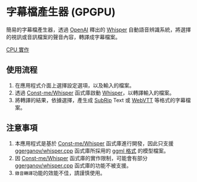 # 字幕檔產生器 (GPGPU)

簡易的字幕檔產生器，透過 [OpenAI](https://openai.com) 釋出的 [Whisper](https://openai.com/research/whisper) 自動語音辨識系統，將選擇的視訊或音訊檔案的聲音內容，轉譯成字幕檔案。

[CPU 實作](https://github.com/rubujo/SubtitleGenerator/tree/main)

## 使用流程

1. 在應用程式介面上選擇設定選項，以及輸入的檔案。
2. 透過 [Const-me/Whisper](https://github.com/Const-me/Whisper) 函式庫啟動 [Whisper](https://openai.com/research/whisper)，以轉譯輸入的檔案。
3. 將轉譯的結果，依據選擇，產生成 [SubRip](https://zh.wikipedia.org/zh-tw/SubRip) Text 或 [WebVTT](https://developer.mozilla.org/zh-TW/docs/Web/API/WebVTT_API) 等格式的字幕檔案。

## 注意事項

1. 本應用程式是基於 [Const-me/Whisper](https://github.com/Const-me/Whisper) 函式庫進行開發，因此只支援 [ggerganov/whisper.cpp](https://github.com/ggerganov/whisper.cpp) 函式庫所採用的 [ggml 格式](https://github.com/ggerganov/whisper.cpp/tree/master/models) 的模型檔案。
2. 因 [Const-me/Whisper](https://github.com/Const-me/Whisper) 函式庫的實作限制，可能會有部分 [ggerganov/whisper.cpp](https://github.com/ggerganov/whisper.cpp) 函式庫的功能不被支援。
3. `錄音轉譯`功能的效能不佳，請謹慎使用。